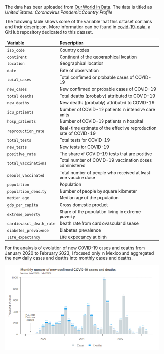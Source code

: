 The data has been uploaded from [Our World in Data](https://ourworldindata.org/coronavirus/country/united-states?country=). The data is titled as *United States: Coronavirus Pandemic Country Profile*

The following table shows some of the variable that this dataset contains and their description. More information can be found in [covid-19-data](https://github.com/owid/covid-19-data/tree/master/public/data), a GitHub repository dedicated to this dataset.


|Variable    |Description|
|:-----------|:----------|
|`iso_code`|Country codes|
|`continent`|Continent of the geographical location|
|`location`|Geographical location|
|`date`|Fate of observation|
|`total_cases`|Total confirmed or probable cases of COVID-19|
|`new_cases`|New confirmed or probable cases of COVID-19|
|`total_deaths`|Total deaths (probably) attributed to COVID-19|
|`new_deaths`|New deaths (probably) attributed to COVID-19|
|`icu_patients`|Number of COVID-19 patients in intensive care units|
|`hosp_patients`|Number of COVID-19 patients in hospital|
|`reproduction_rate`|Real-time estimate of the effective reproduction rate of COVID-19|
|`total_tests`|Total tests for COVID-19|
|`new_tests`|New tests for COVID-19|
|`positive_rate`|The share of COVID-19 tests that are positive|
|`total_vaccinations`|Total number of COVID-19 vaccination doses administered|
|`people_vaccinated`|Total number of people who received at least one vaccine dose
|`population`|Population|
|`population_density`|Number of people by square kilometer|
|`median_age`|Median age of the population|
|`gdp_per_capita`|Gross domestic product|
|`extreme_poverty`|Share of the population living in extreme poverty|
|`cardiovasct_death_rate`|Death rate from cardiovascular disease|
|`diabetes_prevalence`|Diabetes prevalence|
|`life_expectancy`|Life expectancy at birth|

For the analysis of evolution of new COVID-19 cases and deaths from January 2020 to February 2023, I focused only in Mexico and aggregated the new daily cases and deaths into monthly cases and deaths.

![Monthly new COVID-19 cases and deaths in Mexico](/Image/covid-cases.png)
